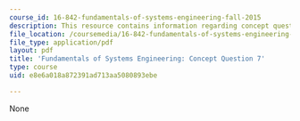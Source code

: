 ```yaml
---
course_id: 16-842-fundamentals-of-systems-engineering-fall-2015
description: This resource contains information regarding concept question 7.
file_location: /coursemedia/16-842-fundamentals-of-systems-engineering-fall-2015/e8e6a018a872391ad713aa5080893ebe_MIT16_842F15_Question7.pdf
file_type: application/pdf
layout: pdf
title: 'Fundamentals of Systems Engineering: Concept Question 7'
type: course
uid: e8e6a018a872391ad713aa5080893ebe

---
```

None